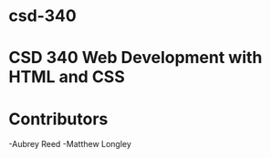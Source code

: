 # csd-340
# CSD 340 Web Development with HTML and CSS
# Contributors #
-Aubrey Reed
-Matthew Longley
